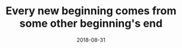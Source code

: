 ---
layout: post
title:  "Every new beginning comes from some other beginning's end"
date:   2018-08-31
---